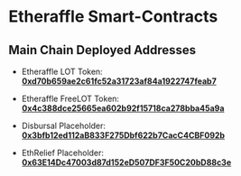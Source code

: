# Etheraffle Smart-Contracts

## Main Chain Deployed Addresses

- Etheraffle LOT Token:
  &nbsp;
  [**0xd70b659ae2c61fc52a31723af84a1922747feab7**](https://etherscan.io/address/0xd70b659ae2c61fc52a31723af84a1922747feab7)

- Etheraffle FreeLOT Token:
  &nbsp;
    [**0x4c388dce25665ea602b92f15718ca278bba45a9a**](https://etherscan.io/address/0x4c388dce25665ea602b92f15718ca278bba45a9a)

- Disbursal Placeholder:
  &nbsp;
    [**0x3bfb12ed112aB833F275Dbf622b7CacC4CBF092b**](https://etherscan.io/address/0x3bfb12ed112aB833F275Dbf622b7CacC4CBF092b)    

- EthRelief Placeholder:
  &nbsp;
    [**0x63E14Dc47003d87d152eD507DF3F50C20bD88c3e**](https://etherscan.io/address/0x63E14Dc47003d87d152eD507DF3F50C20bD88c3e)
